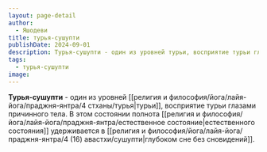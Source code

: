 ```yaml
---
layout: page-detail
author:
  - Яшодеви
title: турья-сушупти
publishDate: 2024-09-01
description: Турья-сушупти - один из уровней турьи, восприятие турьи глазами причинного тела. В этом состоянии полнота естественного состояния удерживается в глубоком сне без сновидений.
tags:
  - турья-сушупти
image:
---
```

**Турья-сушупти** - один из уровней [[религия и философия/йога/лайя-йога/праджня-янтра/4 стханы/турья|турьи]], восприятие турьи глазами причинного тела. В этом состоянии полнота [[религия и философия/йога/лайя-йога/праджня-янтра/естественное состояние|естественного состояния]] удерживается в [[религия и философия/йога/лайя-йога/праджня-янтра/4 (16) авастхи/сушупти|глубоком сне без сновидений]].

